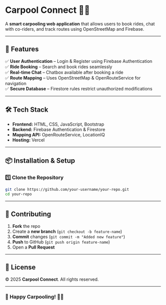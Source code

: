# **Carpool Connect 🚗💨**  

A **smart carpooling web application** that allows users to book rides, chat with co-riders, and track routes using OpenStreetMap and Firebase.

---

## **🚀 Features**
✅ **User Authentication** – Login & Register using Firebase Authentication  
✅ **Ride Booking** – Search and book rides seamlessly  
✅ **Real-time Chat** – Chatbox available after booking a ride  
✅ **Route Mapping** – Uses OpenStreetMap & OpenRouteService for navigation  
✅ **Secure Database** – Firestore rules restrict unauthorized modifications  

---

## **🛠️ Tech Stack**
- **Frontend:** HTML, CSS, JavaScript, Bootstrap  
- **Backend:** Firebase Authentication & Firestore  
- **Mapping API:** OpenRouteService, LocationIQ
- **Hosting:** Vercel  

---

## **📦 Installation & Setup**
### **1️⃣ Clone the Repository**
```sh
git clone https://github.com/your-username/your-repo.git
cd your-repo
```
---

## **🙌 Contributing**
1. **Fork** the repo  
2. Create a **new branch** (`git checkout -b feature-name`)  
3. **Commit** changes (`git commit -m "Added new feature"`)  
4. **Push** to GitHub (`git push origin feature-name`)  
5. Open a **Pull Request**  

---

## **📝 License**
© 2025 **Carpool Connect**. All rights reserved.

---

### 🎉 **Happy Carpooling!** 🚗💨  
